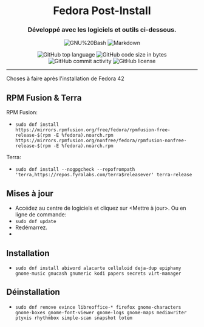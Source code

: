 <div align="center">
<h1 align="center">
<br>Fedora Post-Install
</h1>
<h3>Développé avec les logiciels et outils ci-dessous.</h3>

<p align="center">
<img src="https://img.shields.io/badge/GNU%20Bash-4EAA25.svg?style&logo=GNU-Bash&logoColor=white" alt="GNU%20Bash" />
<img src="https://img.shields.io/badge/Markdown-000000.svg?style&logo=Markdown&logoColor=white" alt="Markdown" />
</p>

<img src="https://img.shields.io/github/languages/top/aaaaaaantoine/debian-post-install?style&color=5D6D7E" alt="GitHub top language" />
<img src="https://img.shields.io/github/languages/code-size/aaaaaaantoine/debian-post-install?style&color=5D6D7E" alt="GitHub code size in bytes" />
<img src="https://img.shields.io/github/commit-activity/m/aaaaaaantoine/debian-post-install?style&color=5D6D7E" alt="GitHub commit activity" />
<img src="https://img.shields.io/badge/License-GPL%20v3-yellow.svg?style&color=5D6D7E" alt="GitHub license" />
</div>

---

Choses à faire après l'installation de Fedora 42

## RPM Fusion & Terra

RPM Fusion:
* `sudo dnf install https://mirrors.rpmfusion.org/free/fedora/rpmfusion-free-release-$(rpm -E %fedora).noarch.rpm https://mirrors.rpmfusion.org/nonfree/fedora/rpmfusion-nonfree-release-$(rpm -E %fedora).noarch.rpm`

Terra:
* `sudo dnf install --nogpgcheck --repofrompath 'terra,https://repos.fyralabs.com/terra$releasever' terra-release`

## Mises à jour
* Accédez au centre de logiciels et cliquez sur <Mettre à jour>. Ou en ligne de commande:
* `sudo dnf update`
* Redémarrez.
* 
## Installation
* `sudo dnf install abiword alacarte celluloid deja-dup epiphany gnome-music gnucash gnumeric kodi papers secrets virt-manager`

## Déinstallation
* `sudo dnf remove evince libreoffice-* firefox gnome-characters gnome-boxes gnome-font-viewer gnome-logs gnome-maps mediawriter ptyxis rhythmbox simple-scan snapshot totem`
